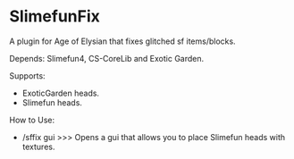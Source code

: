 # SlimefunFix
A plugin for Age of Elysian that fixes glitched sf items/blocks.

Depends: Slimefun4, CS-CoreLib and Exotic Garden.

Supports:
  - ExoticGarden heads.
  - Slimefun heads.

How to Use:
  - /sffix gui >>> Opens a gui that allows you to place Slimefun heads with textures.
